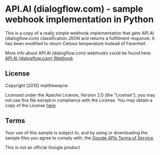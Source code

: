 # API.AI (dialogflow.com) - sample webhook implementation in Python

This is a copy of a really simple webhook implementation that gets API.AI (dialogflow.com) classification JSON and returns a fulfillment response.
It has been modified to return Celsius temperature instead of Farenheit.

More info about API.AI (dialogflow.com) webhooks could be found here:
[API.AI (dialogflow.com) Webhook](https://docs.api.ai/docs/webhook)


## License
   Copyright [2015] matthewayne

   Licensed under the Apache License, Version 2.0 (the "License");
   you may not use this file except in compliance with the License.
   You may obtain a copy of the License [here](LICENSE)


## Terms
Your use of this sample is subject to, and by using or downloading the sample files you agree to comply with, the [Google APIs Terms of Service](https://developers.google.com/terms/).

This is not an official Google product
